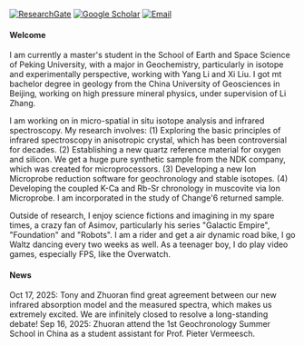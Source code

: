 [![ResearchGate](https://img.shields.io/badge/research_gate-%2300CCBB?style=for-the-badge&logo=researchgate&logoColor=white)](https://www.researchgate.net/profile/Zhuoran-Zhang-21)
[![Google Scholar](https://img.shields.io/badge/Google_Scholar-%234285F4?style=for-the-badge&logo=googlescholar&logoColor=white)](https://scholar.google.com/citations?hl=zh-CN&user=q7HkKf0AAAAJ)
[![Email](https://img.shields.io/badge/-Email-990000?style=for-the-badge&logo=minutemailer&logoColor=white)](mailto:zhuoran.zhang@stu.pku.edu.cn)

#### <strong>Welcome</strong>

I am currently a master's student in the School of Earth and Space Science of Peking University, with a major in Geochemistry, particularly in isotope and experimentally perspective, working with Yang Li and Xi Liu. I got mt bachelor degree in geology from the China University of Geosciences in Beijing, working on high pressure mineral physics, under supervision of Li Zhang.

I am working on in micro-spatial in situ isotope analysis and infrared spectroscopy. My research involves: (1) Exploring the basic principles of infrared spectroscopy in anisotropic crystal, which has been controversial for decades. (2) Establishing a new quartz reference material for oxygen and silicon. We get a huge pure synthetic sample from the NDK company, which was created for microprocessors. (3) Developing a new Ion Microprobe reduction software for geochronology and stable isotopes. (4) Developing the coupled K-Ca and Rb-Sr chronology in muscovite via Ion Microprobe. I am incorporated in the study of Change'6 returned sample.

Outside of research, I enjoy science fictions and imagining in my spare times, a crazy fan of Asimov, particularly his series "Galactic Empire", "Foundation" and "Robots". I am a rider and get a air dynamic road bike, I go Waltz dancing every two weeks as well. As a teenager boy, I do play video games, especially FPS, like the Overwatch.




#### <strong>News</strong>
Oct 17, 2025: Tony and Zhuoran find great agreement between our new infrared absorption model and the measured spectra, which makes us extremely excited. We are infinitely closed to resolve a long-standing debate!
Sep 16, 2025: Zhuoran attend the 1st Geochronology Summer School in China as a student assistant for Prof. Pieter Vermeesch.

<!--#### <strong>Contact</strong> -->
<!--Email: zhuoran.zhang@stu.pku.edu.cn -->

<!--#### #### <strong>Education</strong> -->
<!--#### M.S. in Geochemistry, Peking University, 2024—2027 (expected).\ -->
<!--#### B.S. in Geology, China University of Geosciences, 2020—2024. -->

<!--#### <strong>Research Interests</strong> -->
<!--FTIR Analysis, Ion Microprobe, Statistics. -->

